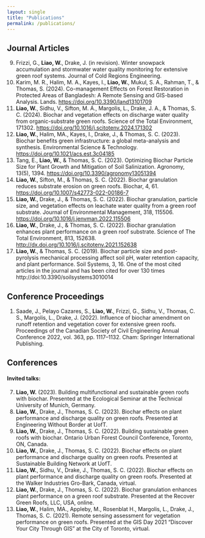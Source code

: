 ```yaml
---
layout: single
title: "Publications"
permalink: /publications/
---
```



## Journal Articles
9. Frizzi, G., **Liao, W.**, Drake, J. (in revision). Winter snowpack accumulation and stormwater water quality monitoring for extensive green roof systems. Journal of Cold Regions Engineering.
8. Karim, M. R., Halim, M. A., Kayes, I., **Liao, W.**, Mukul, S. A., Rahman, T., & Thomas, S. (2024). Co-management Effects on Forest Restoration in Protected Areas of Bangladesh: A Remote Sensing and GIS-based Analysis. Lands. https://doi.org/10.3390/land13101709
7. **Liao, W.**, Sidhu, V., Sifton, M. A., Margolis, L., Drake, J. A., & Thomas, S. C. (2024). Biochar and vegetation effects on discharge water quality from organic-substrate green roofs. Science of the Total Environment, 171302. https://doi.org/10.1016/j.scitotenv.2024.171302
6.  **Liao, W.**, Halim, MA., Kayes, I., Drake, J., & Thomas, S. C. (2023). Biochar benefits green infrastructure: a global meta-analysis and synthesis. Environmental Science & Technology. https://doi.org/10.1021/acs.est.3c04185 
5. Tang, E., **Liao, W.**, & Thomas, S. C. (2023). Optimizing Biochar Particle Size for Plant Growth and Mitigation of Soil Salinization. Agronomy, 13(5), 1394. https://doi.org/10.3390/agronomy13051394 
4. **Liao, W.**, Sifton, M., & Thomas, S. C. (2022). Biochar granulation reduces substrate erosion on green roofs. Biochar, 4, 61. https://doi.org/10.1007/s42773-022-00186-7 
3. **Liao, W.**, Drake, J., & Thomas, S. C. (2022). Biochar granulation, particle size, and vegetation effects on leachate water quality from a green roof substrate. Journal of Environmental Management, 318, 115506. https://doi.org/10.1016/j.jenvman.2022.115506
2. **Liao, W.**, Drake, J., & Thomas, S. C. (2022). Biochar granulation enhances plant performance on a green roof substrate. Science of The Total Environment, 813, 152638. http://dx.doi.org/10.1016/j.scitotenv.2021.152638 
1. **Liao, W.**, & Thomas, S. C. (2019). Biochar particle size and post-pyrolysis mechanical processing affect soil pH, water retention capacity, and plant performance. Soil Systems, 3, 16. One of the most cited articles in the journal and has been cited for over 130 times http://doi:10.3390/soilsystems3010014 

## Conference Proceedings
1.	Saade, J., Pelayo Cazares, S., **Liao, W.**, Frizzi, G., Sidhu, V., Thomas, C. S., Margolis, L., Drake, J. (2022). Influence of biochar amendment on runoff retention and vegetation cover for extensive green roofs. Proceedings of the Canadian Society of Civil Engineering Annual Conference 2022, vol. 363, pp. 1117–1132. Cham: Springer International Publishing.

## Conferences
#### Invited talks:
7. **Liao, W.** (2023). Building multifunctional and sustainable green roofs with biochar. Presented at the Ecological Seminar at the Technical University of Munich, Germany.
6. **Liao, W.**, Drake, J., Thomas, S. C. (2023). Biochar effects on plant performance and discharge quality on green roofs. Presented at Engineering Without Border at UofT.
5. **Liao, W.**, Drake, J., Thomas, S. C. (2022). Building sustainable green roofs with biochar. Ontario Urban Forest Council Conference, Toronto, ON, Canada.
4. **Liao, W.**, Drake, J., Thomas, S. C. (2022). Biochar effects on plant performance and discharge quality on green roofs. Presented at Sustainable Building Network at UofT. 
3. **Liao, W.**, Sidhu, V., Drake, J., Thomas, S. C. (2022). Biochar effects on plant performance and discharge quality on green roofs. Presented at the Walker Industries Gro-Bark, Canada, virtual.
2. **Liao, W.**, Drake, J., Thomas, S. C. (2022). Biochar granulation enhances plant performance on a green roof substrate. Presented at the Recover Green Roofs, LLC, USA, online.
1. **Liao, W.**, Halim, MA., Appleby, M., Rosenblat H., Margolis, L., Drake, J., Thomas, S. C.  (2021). Remote sensing assessment for vegetation performance on green roofs. Presented at the GIS Day 2021 “Discover Your City Through GIS” at the City of Toronto, virtual.



  
